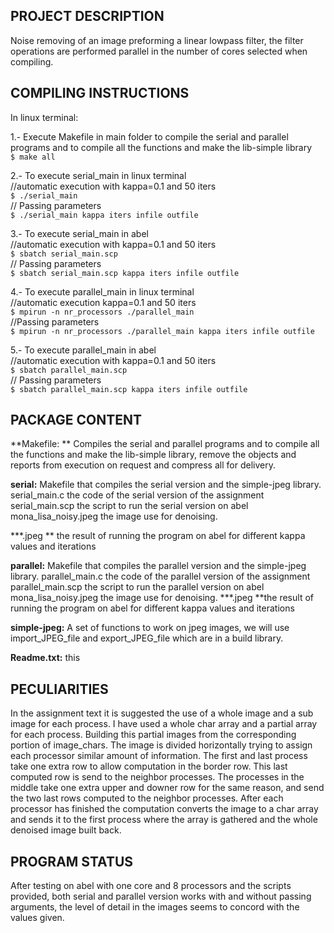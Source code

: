 ## PROJECT DESCRIPTION

Noise removing of an image preforming a linear lowpass filter, the filter 
operations are performed parallel in the number of cores selected when 
compiling.


## COMPILING INSTRUCTIONS

In linux terminal:

1.- Execute Makefile in main folder to compile the serial and parallel programs and to compile all the functions and make the lib-simple library<br />
`$ make all`<br />

2.-  To execute serial_main in linux terminal<br />
//automatic execution with kappa=0.1 and 50 iters<br />
`$ ./serial_main  `<br />
// Passing parameters<br />
`$ ./serial_main kappa iters infile outfile `<br />

3.-  To execute serial_main in abel<br />
//automatic execution with kappa=0.1 and 50 iters<br />
`$ sbatch serial_main.scp `<br />
// Passing parameters<br />
`$ sbatch serial_main.scp kappa iters infile outfile`<br />

4.-  To execute parallel_main in linux terminal<br />
//automatic execution  kappa=0.1 and 50 iters<br />
`$ mpirun -n nr_processors ./parallel_main `<br />
//Passing parameters<br />
`$ mpirun -n nr_processors ./parallel_main kappa iters infile outfile`<br />


5.-  To execute parallel_main in abel<br />
//automatic execution with kappa=0.1 and 50 iters<br />
`$ sbatch parallel_main.scp`<br />
// Passing parameters<br />
`$ sbatch parallel_main.scp kappa iters infile outfile`<br />

## PACKAGE CONTENT

**Makefile: **
Compiles the serial and parallel programs and to compile all the functions and make  the lib-simple library, remove the objects and reports from execution on request and compress all for delivery.

**serial:**
Makefile that compiles the serial version and the simple-jpeg library. serial_main.c the code of the serial version of the assignment serial_main.scp  the script to run the serial version on abel mona_lisa_noisy.jpeg the image use for denoising. 

***.jpeg  ** the result of running the program on abel for different kappa values and iterations

**parallel:**
Makefile that compiles the parallel version and the simple-jpeg library.
parallel_main.c the code of the parallel version of the assignment
parallel_main.scp  the script to run the parallel version on abel
mona_lisa_noisy.jpeg the image use for denoising.
***.jpeg  **the result of running the program on abel for different kappa values and iterations


**simple-jpeg:**
A set of functions to work on jpeg images, we will use import_JPEG_file and export_JPEG_file which are in a build library.


**Readme.txt:**
this

## PECULIARITIES

In the assignment text it is suggested the use of a whole image  and a sub image for each process. I have used a whole char array and a partial array for each process. Building this partial images from the corresponding portion of image_chars. The image is divided horizontally trying to assign each processor similar amount of information.
The first and last process take one extra row to allow computation in the border row. This last computed row is send to the neighbor processes. The processes in the middle take one extra upper and downer row for the same reason, and send the two last rows  computed to the neighbor processes.
After each processor has finished the computation converts the image to a char array and sends it to the first process where the array is gathered and the whole denoised image built back.
 

## PROGRAM   STATUS

After testing on abel with one core and 8 processors and the scripts provided, both  serial and parallel version works with and without passing arguments, the level of  detail in the images seems to concord with the values given.
